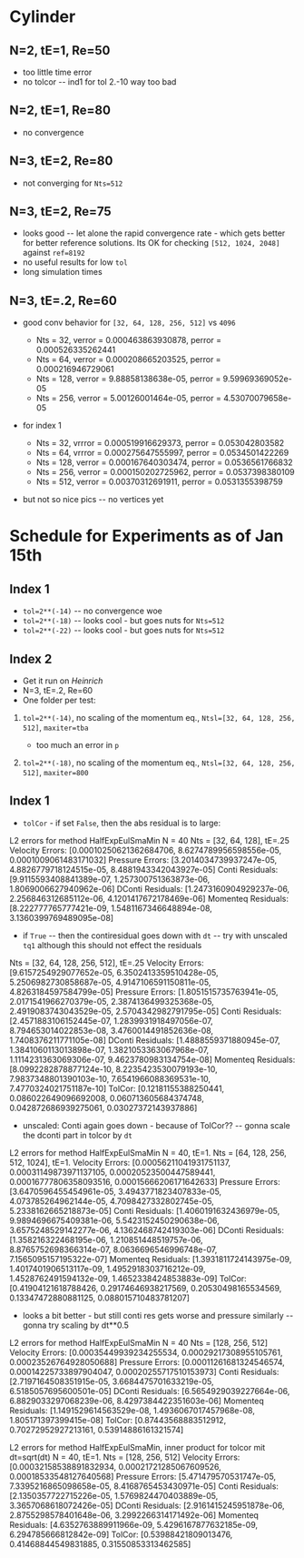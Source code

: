 Cylinder 
===

N=2, tE=1, Re=50
---

 * too little time error
 * no tolcor -- ind1 for tol 2.-10 way too bad

N=2, tE=1, Re=80
---
 * no convergence

N=3, tE=2, Re=80
---
 * not converging for `Nts=512`
 
N=3, tE=2, Re=75
---
 * looks good -- let alone the rapid convergence rate - which gets better for better reference solutions. Its OK for checking `[512, 1024, 2048]` against `ref=8192`
 * no useful results for low `tol`
 * long simulation times

N=3, tE=.2, Re=60
---
 * good conv behavior for `[32, 64, 128, 256, 512]` vs  `4096`

    * Nts = 32, verror = 0.000463863930878, perror = 0.000526335262441
    * Nts = 64, verror = 0.000208665203525, perror = 0.000216946729061
    * Nts = 128, verror = 9.88858138638e-05, perror = 9.59969369052e-05
    * Nts = 256, verror = 5.00126001464e-05, perror = 4.53070079658e-05

 * for index 1 

    * Nts = 32, vrrror = 0.000519916629373, perror = 0.053042803582
    * Nts = 64, vrrror = 0.000275647555997, perror = 0.0534501422269
    * Nts = 128, verror = 0.000167640303474, perror = 0.0536561766832
    * Nts = 256, verror = 0.000150202725962, perror = 0.0537398380109
    * Nts = 512, verror = 0.00370312691911, perror = 0.0531355398759

 * but not so nice pics -- no vertices yet


Schedule for Experiments as of Jan 15th
===

Index 1
---
 * `tol=2**(-14)` -- no convergence woe 
 * `tol=2**(-18)` -- looks cool - but goes nuts for `Nts=512`
 * `tol=2**(-22)` -- looks cool - but goes nuts for `Nts=512`

Index 2 
---
 * Get it run on *Heinrich*
 * N=3, tE=.2, Re=60
 * One folder per test:

 1. `tol=2**(-14)`, no scaling of the momentum eq., `Ntsl=[32, 64, 128, 256, 512]`, `maxiter=tba`

    * too much an error in `p`

 1. `tol=2**(-18)`, no scaling of the momentum eq., `Ntsl=[32, 64, 128, 256, 512]`, `maxiter=800`

Index 1
---
 * `tolCor` - if set `False`, then the abs residual is to large:
 
L2 errors for method HalfExpEulSmaMin
N =  40
Nts =  [32, 64, 128], tE=.25
Velocity Errors:  [0.00010250621362684706, 8.6274789956598556e-05, 0.0001009061483171032]
Pressure Errors:  [3.2014034739937247e-05, 4.8826779718124515e-05, 8.4881943342043927e-05]
Conti Residuals:  [9.9115593408841389e-07, 1.257300751363873e-06, 1.8069006627940962e-06]
DConti Residuals:  [1.2473160904929237e-06, 2.256846312685112e-06, 4.1201417672178469e-06]
Momenteq Residuals:  [8.222777765777421e-09, 1.5481167346648894e-08, 3.1360399769489095e-08]

 * if `True` -- then the contiresidual goes down with `dt` -- try with unscaled `tq1` although this should not effect the residuals

Nts =  [32, 64, 128, 256, 512], tE=.25
Velocity Errors:  [9.6157254929077652e-05, 6.3502413359510428e-05, 5.2506982730858687e-05, 4.9147106591150811e-05, 4.8263184597584799e-05]
Pressure Errors:  [1.8051515735763941e-05, 2.0171541966270379e-05, 2.3874136499325368e-05, 2.4919083743043529e-05, 2.5704342982791795e-05]
Conti Residuals:  [2.4571883106152445e-07, 1.2839931918497056e-07, 8.794653014022853e-08, 3.4760014491852636e-08, 1.7408376211771105e-08]
DConti Residuals:  [1.4888559371880945e-07, 1.3841060113013898e-07, 1.3821053363067968e-07, 1.1114231363069306e-07, 9.4623780983134754e-08]
Momenteq Residuals:  [8.0992282878877124e-10, 8.2235423530079193e-10, 7.9837348801390103e-10, 7.6541966088369531e-10, 7.4770324021751187e-10]
TolCor:  [0.12181155388250441, 0.086022649096692008, 0.060713605684374748, 0.042872686939275061, 0.03027372143937886]

 * unscaled: Conti again goes down - because of TolCor?? -- gonna scale the dconti part in tolcor by `dt`

L2 errors for method HalfExpEulSmaMin
N =  40, tE=1.
Nts =  [64, 128, 256, 512, 1024], tE=1.
Velocity Errors:  [0.00056211041931751137, 0.00031149873971137105, 0.00020523500447589441, 0.00016777806358093516, 0.00015666206171642633]
Pressure Errors:  [3.6470596455454961e-05, 3.4943771823407833e-05, 4.073785264962144e-05, 4.7098427332802745e-05, 5.2338162665218873e-05]
Conti Residuals:  [1.4060191632436979e-05, 9.9894696675409381e-06, 5.5423152450290638e-06, 3.6575248529142277e-06, 4.1362468742419303e-06]
DConti Residuals:  [1.358216322468195e-06, 1.210851448519757e-06, 8.8765752698366314e-07, 8.0636696546996748e-07, 7.1565095157195322e-07]
Momenteq Residuals:  [1.3931811724143975e-09, 1.4017401906513117e-09, 1.4952918303716212e-09, 1.4528762491594132e-09, 1.4652338424853883e-09]
TolCor:  [0.41904121618788426, 0.29174646938217569, 0.20530498165534569, 0.13347472880881125, 0.088015710483781207]

 * looks a bit better - but still conti res gets worse and pressure similarly -- gonna try scaling by dt**0.5
 
L2 errors for method HalfExpEulSmaMin
N =  40
Nts =  [128, 256, 512]
Velocity Errors:  [0.00035449939234255534, 0.00029217308955105761, 0.00023526764928050688]
Pressure Errors:  [0.00011261681324546574, 0.00014225733897904047, 0.00020255717510153973]
Conti Residuals:  [2.7197164508351915e-05, 3.6684475701633219e-05, 6.5185057695600501e-05]
DConti Residuals:  [6.5654929039227664e-06, 6.8829033297068239e-06, 8.4297384422351603e-06]
Momenteq Residuals:  [1.1491529614563529e-08, 1.4936067017457968e-08, 1.805171397399415e-08]
TolCor:  [0.87443568883512912, 0.70272952927213161, 0.53914886161321574]

L2 errors for method HalfExpEulSmaMin, inner product for tolcor mit dt=sqrt(dt)
N =  40, tE=1.
Nts =  [128, 256, 512]
Velocity Errors:  [0.00032158538891832934, 0.00021721285067609526, 0.00018533548127640568]
Pressure Errors:  [5.471479570531747e-05, 7.3395216865098658e-05, 8.4168765453430971e-05]
Conti Residuals:  [2.1350357722715226e-05, 1.5769824470403889e-05, 3.3657068618072426e-05]
DConti Residuals:  [2.9161415245951878e-06, 2.8755298578401648e-06, 3.2992266314171492e-06]
Momenteq Residuals:  [4.6352763889911966e-09, 5.4296167877632185e-09, 6.294785666812842e-09]
TolCor:  [0.53988421809013476, 0.41468844549831885, 0.31550853313462585]
